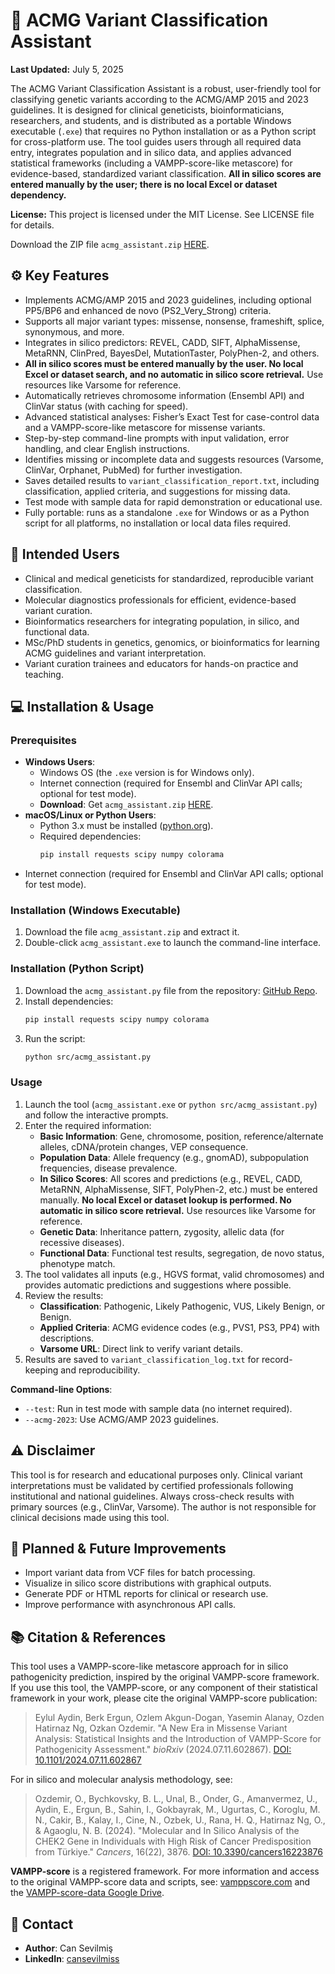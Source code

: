 # 🧬 ACMG Variant Classification Assistant

**Last Updated:** July 5, 2025

The ACMG Variant Classification Assistant is a robust, user-friendly tool for classifying genetic variants according to the ACMG/AMP 2015 and 2023 guidelines. It is designed for clinical geneticists, bioinformaticians, researchers, and students, and is distributed as a portable Windows executable (`.exe`) that requires no Python installation or as a Python script for cross-platform use. The tool guides users through all required data entry, integrates population and in silico data, and applies advanced statistical frameworks (including a VAMPP-score-like metascore) for evidence-based, standardized variant classification. **All in silico scores are entered manually by the user; there is no local Excel or dataset dependency.**

**License:** This project is licensed under the MIT License. See LICENSE file for details.

Download the ZIP file  `acmg_assistant.zip` [HERE](https://drive.google.com/file/d/1vaJ3ue0sQYPycaRSKM1XRxZB4tllVyle/view?usp=drive_link).

## ⚙️ Key Features
- Implements ACMG/AMP 2015 and 2023 guidelines, including optional PP5/BP6 and enhanced de novo (PS2_Very_Strong) criteria.
- Supports all major variant types: missense, nonsense, frameshift, splice, synonymous, and more.
- Integrates in silico predictors: REVEL, CADD, SIFT, AlphaMissense, MetaRNN, ClinPred, BayesDel, MutationTaster, PolyPhen-2, and others.
- **All in silico scores must be entered manually by the user. No local Excel or dataset search, and no automatic in silico score retrieval.** Use resources like Varsome for reference.
- Automatically retrieves chromosome information (Ensembl API) and ClinVar status (with caching for speed).
- Advanced statistical analyses: Fisher’s Exact Test for case-control data and a VAMPP-score-like metascore for missense variants.
- Step-by-step command-line prompts with input validation, error handling, and clear English instructions.
- Identifies missing or incomplete data and suggests resources (Varsome, ClinVar, Orphanet, PubMed) for further investigation.
- Saves detailed results to `variant_classification_report.txt`, including classification, applied criteria, and suggestions for missing data.
- Test mode with sample data for rapid demonstration or educational use.
- Fully portable: runs as a standalone `.exe` for Windows or as a Python script for all platforms, no installation or local data files required.

## 🧠 Intended Users
- Clinical and medical geneticists for standardized, reproducible variant classification.
- Molecular diagnostics professionals for efficient, evidence-based variant curation.
- Bioinformatics researchers for integrating population, in silico, and functional data.
- MSc/PhD students in genetics, genomics, or bioinformatics for learning ACMG guidelines and variant interpretation.
- Variant curation trainees and educators for hands-on practice and teaching.

## 💻 Installation & Usage

### Prerequisites
- **Windows Users**:
  - Windows OS (the `.exe` version is for Windows only).
  - Internet connection (required for Ensembl and ClinVar API calls; optional for test mode).
  - **Download**: Get `acmg_assistant.zip` [HERE](https://drive.google.com/file/d/1vaJ3ue0sQYPycaRSKM1XRxZB4tllVyle/view?usp=drive_link).
- **macOS/Linux or Python Users**:
  - Python 3.x must be installed ([python.org](https://www.python.org/downloads/)).
  - Required dependencies:
    ```bash
    pip install requests scipy numpy colorama
    ```
- Internet connection (required for Ensembl and ClinVar API calls; optional for test mode).

### Installation (Windows Executable)
1. Download the file `acmg_assistant.zip` and extract it.
2. Double-click `acmg_assistant.exe` to launch the command-line interface.

### Installation (Python Script)
1. Download the `acmg_assistant.py` file from the repository: [GitHub Repo](https://github.com/Bilmem2/acmg_assistant).
2. Install dependencies:
   ```bash
   pip install requests scipy numpy colorama
   ```
3. Run the script:
   ```bash
   python src/acmg_assistant.py
   ```

### Usage
1. Launch the tool (`acmg_assistant.exe` or `python src/acmg_assistant.py`) and follow the interactive prompts.
2. Enter the required information:
   - **Basic Information**: Gene, chromosome, position, reference/alternate alleles, cDNA/protein changes, VEP consequence.
   - **Population Data**: Allele frequency (e.g., gnomAD), subpopulation frequencies, disease prevalence.
   - **In Silico Scores**: All scores and predictions (e.g., REVEL, CADD, MetaRNN, AlphaMissense, SIFT, PolyPhen-2, etc.) must be entered manually. **No local Excel or dataset lookup is performed. No automatic in silico score retrieval.** Use resources like Varsome for reference.
   - **Genetic Data**: Inheritance pattern, zygosity, allelic data (for recessive diseases).
   - **Functional Data**: Functional test results, segregation, de novo status, phenotype match.
3. The tool validates all inputs (e.g., HGVS format, valid chromosomes) and provides automatic predictions and suggestions where possible.
4. Review the results:
   - **Classification**: Pathogenic, Likely Pathogenic, VUS, Likely Benign, or Benign.
   - **Applied Criteria**: ACMG evidence codes (e.g., PVS1, PS3, PP4) with descriptions.
   - **Varsome URL**: Direct link to verify variant details.
5. Results are saved to `variant_classification_log.txt` for record-keeping and reproducibility.

**Command-line Options**:
- `--test`: Run in test mode with sample data (no internet required).
- `--acmg-2023`: Use ACMG/AMP 2023 guidelines.

## ⚠️ Disclaimer
This tool is for research and educational purposes only. Clinical variant interpretations must be validated by certified professionals following institutional and national guidelines. Always cross-check results with primary sources (e.g., ClinVar, Varsome). The author is not responsible for clinical decisions made using this tool.

## 🔧 Planned & Future Improvements
- Import variant data from VCF files for batch processing.
- Visualize in silico score distributions with graphical outputs.
- Generate PDF or HTML reports for clinical or research use.
- Improve performance with asynchronous API calls.

## 📚 Citation & References
This tool uses a VAMPP-score-like metascore approach for in silico pathogenicity prediction, inspired by the original VAMPP-score framework. If you use this tool, the VAMPP-score, or any component of their statistical framework in your work, please cite the original VAMPP-score publication:

> Eylul Aydin, Berk Ergun, Ozlem Akgun-Dogan, Yasemin Alanay, Ozden Hatirnaz Ng, Ozkan Ozdemir. "A New Era in Missense Variant Analysis: Statistical Insights and the Introduction of VAMPP-Score for Pathogenicity Assessment." *bioRxiv* (2024.07.11.602867). [DOI: 10.1101/2024.07.11.602867](https://doi.org/10.1101/2024.07.11.602867)

For in silico and molecular analysis methodology, see:

> Ozdemir, O., Bychkovsky, B. L., Unal, B., Onder, G., Amanvermez, U., Aydin, E., Ergun, B., Sahin, I., Gokbayrak, M., Ugurtas, C., Koroglu, M. N., Cakir, B., Kalay, I., Cine, N., Ozbek, U., Rana, H. Q., Hatirnaz Ng, O., & Agaoglu, N. B. (2024). "Molecular and In Silico Analysis of the CHEK2 Gene in Individuals with High Risk of Cancer Predisposition from Türkiye." *Cancers*, 16(22), 3876. [DOI: 10.3390/cancers16223876](https://doi.org/10.3390/cancers16223876)

**VAMPP-score** is a registered framework. For more information and access to the original VAMPP-score data and scripts, see: [vamppscore.com](https://vamppscore.com/) and the [VAMPP-score-data Google Drive](https://drive.google.com/drive/folders/1emkHcTlxgjH6G-2Yl4wQQnKi5Wsip4IY?usp=drive_link).

## 👤 Contact
- **Author**: Can Sevilmiş  
- **LinkedIn**: [cansevilmiss](https://www.linkedin.com/in/cansevilmiss/)
